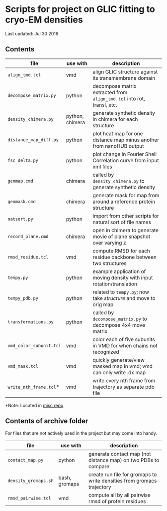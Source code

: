 # Scripts for project on GLIC fitting to cryo-EM densities
Last updated: Jul 30 2019

## Contents

| file                  | use with          | description                                                           |
|-----------------------|-------------------|-----------------------------------------------------------------------|
| `align_tmd.tcl`       | vmd               | align GLIC structure against its transmembrane domain                 |
| `decompose_matrix.py` | python            | decompose matrix extracted from `align_tmd.tcl` into rot, transl, etc.|
| `density_chimera.py`  | python, chimera   | generate synthetic density in chimera for each structure              |
| `distance_map_diff.py`| python            | plot heat map for one distance map minus another from nanoHUB output  |
| `fsc_delta.py`        | python            | plot change in Fourier Shell Correlation curve from input xml files   | 
| `genmap.cmd`          | chimera           | called by `density_chimera.py` to generate synthetic density          |
| `genmask.cmd`         | chimera           | generate mask for map from around a reference protein structure       |
| `natsort.py`          | python            | import from other scripts for natural sort of file names              |
| `record_plane.cmd`    | chimera           | open in chimera to generate movie of plane snapshot over varying z    |
| `rmsd_residue.tcl`    | vmd               | compute RMSD for each residue backbone between two structures         |
| `tempy.py`            | python            | example application of moving density with input rotation/translation | 
| `tempy_pdb.py`        | python            | related to `tempy.py`; now take *structure* and move to orig map      | 
| `transformations.py`  | python            | called by `decompose_matrix.py` to decompose 4x4 move matrix          | 
| `vmd_color_subunit.tcl` | vmd             | color each of five subunits in VMD for when chains not recognized     |
| `vmd_mask.tcl`          | vmd             | quickly generate/view masked map in vmd; vmd can only write .dx map   |
| `write_nth_frame.tcl`\* | vmd             | write every nth frame from trajectory as separate pdb file            |

\*Note: Located in [misc repo](https://github.com/vtlim/misc)


## Contents of archive folder

For files that are not actively used in the project but may come into handy.

| file                  | use with          | description                                                           |
|-----------------------|-------------------|-----------------------------------------------------------------------|
| `contact_map.py`      | python            | generate contact map (not distance map) on two PDBs to compare        |
| `density_gromaps.sh`  | bash, gromaps     | create run file for gromaps to write densities from gromacs trajectory|
| `rmsd_pairwise.tcl`   | vmd               | compute all by all pairwise rmsd of protein residues

